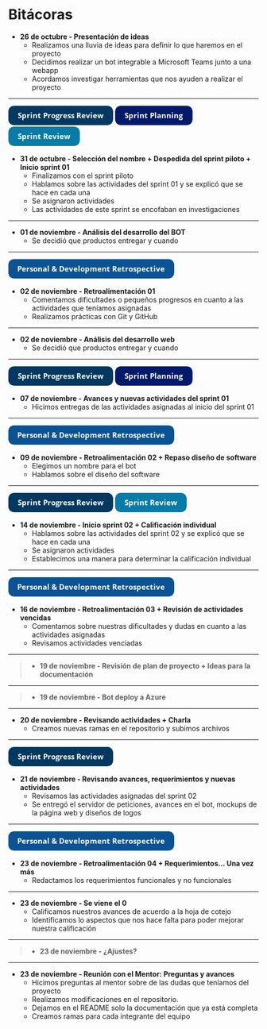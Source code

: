 # Bitácoras  

- **26 de octubre - Presentación de ideas**
  - Realizamos una lluvia de ideas para definir lo que haremos en el proyecto
  - Decidimos realizar un bot integrable a Microsoft Teams junto a una webapp
  - Acordamos investigar herramientas que nos ayuden a realizar el proyecto
***
 ![Imagen](Materiales/2.png) ![Imagen](Materiales/1.png)  ![Imagen](Materiales/4.png)   
- **31 de octubre - Selección del nombre + Despedida del sprint piloto + Inicio sprint 01**
  - Finalizamos con el sprint piloto 
  - Hablamos sobre las actividades del sprint 01 y se explicó que se hace en cada una
  - Se asignaron actividades 
  - Las actividades de este sprint se encofaban en investigaciones
***
- **01 de noviembre - Análisis del desarrollo del BOT**
  - Se decidió que productos entregar y cuando
***
 ![Imagen](Materiales/3.png)  
- **02 de noviembre - Retroalimentación 01**
  - Comentamos dificultades o pequeños progresos en cuanto a las actividades que teníamos asignadas
  - Realizamos prácticas con Git y GitHub
***
- **02 de noviembre - Análisis del desarrollo web**
  - Se decidió que productos entregar y cuando
***
![Imagen](Materiales/2.png) ![Imagen](Materiales/1.png)  
- **07 de noviembre - Avances y nuevas actividades del sprint 01**
  - Hicimos entregas de las actividades asignadas al inicio del sprint 01
***
![Imagen](Materiales/3.png)  
- **09 de noviembre - Retroalimentación 02 + Repaso diseño de software**
  - Elegimos un nombre para el bot
  - Hablamos sobre el diseño del software
***
![Imagen](Materiales/2.png)  ![Imagen](Materiales/4.png)    
- **14 de noviembre - Inicio sprint 02 + Calificación individual**
  - Hablamos sobre las actividades del sprint 02 y se explicó que se hace en cada una
  - Se asignaron actividades
  - Establecimos una manera para determinar la calificación individual
***
![Imagen](Materiales/3.png)  
- **16 de noviembre - Retroalimentación 03 + Revisión de actividades vencidas**
  - Comentamos sobre nuestras dificultades y dudas en cuanto a las actividades asignadas 
  - Revisamos actividades venciadas
***
> - **19 de noviembre - Revisión de plan de proyecto + Ideas para la documentación**
***
> - **19 de noviembre - Bot deploy a Azure** 
***
- **20 de noviembre - Revisando actividades + Charla**  
  - Creamos nuevas ramas en el repositorio y subimos archivos
***
![Imagen](Materiales/2.png)  
- **21 de noviembre - Revisando avances, requerimientos y nuevas actividades**
  - Revisamos las actividades asignadas del sprint 02 
  - Se entregó el servidor de peticiones, avances en el bot, mockups de la página web y diseños de logos
***
![Imagen](Materiales/3.png)  
- **23 de noviembre - Retroalimentación 04 + Requerimientos... Una vez más**
  - Redactamos los requerimientos funcionales y no funcionales
***
- **23 de noviembre - Se viene el 0**
  - Calificamos nuestros avances de acuerdo a la hoja de cotejo
  - Identificamos lo aspectos que nos hace falta para poder mejorar nuestra calificación
***
> - **23 de noviembre - ¿Ajustes?**
***
- **23 de noviembre - Reunión con el Mentor: Preguntas y avances**
  - Hicimos preguntas al mentor sobre de las dudas que teníamos del proyecto
  - Realizamos modificaciones en el repositorio. 
  - Dejamos en el README solo la documentación que ya está completa
  - Creamos ramas para cada integrante del equipo

